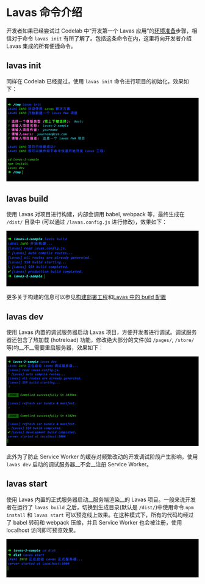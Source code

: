 # Lavas 命令介绍

开发者如果已经尝试过 Codelab 中“开发第一个 Lavas 应用”的[环境准备](/codelab/get-started/prepare)步骤，相信对于命令 `lavas init` 有所了解了。包括这条命令在内，这里将向开发者介绍 Lavas 集成的所有便捷命令。

## lavas init

同样在 Codelab 已经提过，使用 `lavas init` 命令进行项目的初始化，效果如下：

![lava init](./images/lavas-init.png)

## lavas build

使用 Lavas 对项目进行构建，内部会调用 babel, webpack 等，最终生成在 `/dist/` 目录中 (可以通过 `/lavas.config.js` 进行修改)，效果如下：

![lavas-build](./images/lavas-build.png)

更多关于构建的信息可以参见[构建部署工程](/guide/v2/basic/build)和[Lavas 中的 build 配置](/guide/v2/advanced/build)

## lavas dev

使用 Lavas 内置的调试服务器启动 Lavas 项目，方便开发者进行调试。调试服务器还包含了热加载 (hotreload) 功能，修改绝大部分的文件(如 `/pages/`, `/store/` 等)均__不__需要重启服务器，效果如下：

![lavas-dev](./images/lavas-dev.png)

此外为了防止 Service Worker 的缓存对频繁改动的开发调试阶段产生影响，使用 `lavas dev` 启动的调试服务器__不会__注册 Service Worker。

## lavas start

使用 Lavas 内置的正式服务器启动__服务端渲染__的 Lavas 项目。一般来说开发者在运行了 `lavas build` 之后，切换到生成目录(默认是 `/dist/`)中使用命令 `npm install` 和 `lavas start` 可以预览线上效果。在这种模式下，所有的代码均经过了 babel 转码和 webpack 压缩，并且 Service Worker 也会被注册，使用 localhost 访问即可预览效果。

![lavas-start](./images/lavas-start.png)
